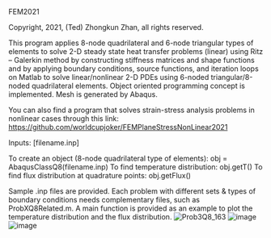  FEM2021
 
 Copyright, 2021, (Ted) Zhongkun Zhan, all rights reserved.
 
 This program applies 8-node quadrilateral and 6-node triangular types of elements to solve 2-D steady state heat transfer problems (linear) using Ritz – Galerkin method by constructing stiffness matrices and shape functions and by applying boundary conditions, source functions, and iteration loops on Matlab to solve linear/nonlinear 2-D PDEs using 6-noded triangular/8-noded quadrilateral elements.
 Object oriented programming concept is implemented. Mesh is generated by Abaqus. 
 
 You can also find a program that solves strain-stress analysis problems in nonlinear cases through this link: https://github.com/worldcupjoker/FEMPlaneStressNonLinear2021
 
 Inputs: [filename.inp]
 
 To create an object (8-node quadrilateral type of elements):
 obj = AbaqusClassQ8(filename.inp)
 To find temperature distribution:
 obj.getT()
 To find flux distribution at quadrature points:
 obj.getFlux()
 
 Sample .inp files are provided. Each problem with different sets & types of boundary conditions needs complementary files, such as ProbXQ8Related.m.
 A main function is provided as an example to plot the temperature distribution and the flux distribution.
![Prob3Q8_163](https://user-images.githubusercontent.com/73008183/111817418-5e266f00-88b4-11eb-825a-4420a3ec4cf9.png)
![image](https://user-images.githubusercontent.com/73008183/113001421-cbe95b00-913e-11eb-920a-a6e676200572.png)
![image](https://user-images.githubusercontent.com/73008183/113001535-e3284880-913e-11eb-840a-2bd7f2e624a7.png)
